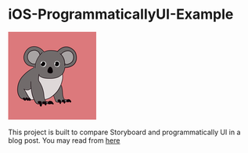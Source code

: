 # iOS-ProgrammaticallyUI-Example

![app icon](https://github.com/iremkaraoglu/iOS-ProgrammaticallyUI-Example/blob/main/Koala-Programmatically/Assets.xcassets/AppIcon.appiconset/180.png)

This project is built to compare Storyboard and programmatically UI in a blog post. You may read from [here](https://blog.logrocket.com/storyboard-vs-programmatically-ios-ui-design/)
